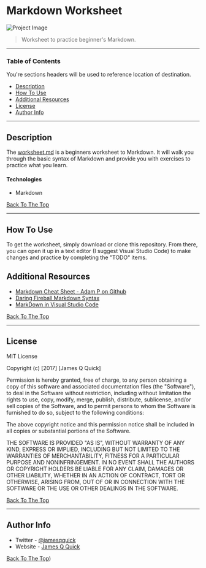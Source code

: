 # Markdown Worksheet

![Project Image](https://github.com/jamesqquick/markdown-worksheet/blob/master/screenshot.png)

> Worksheet to practice beginner's Markdown.

---


### Table of Contents
You're sections headers will be used to reference location of destination.

- [Description](#description)
- [How To Use](#how-to-use)
- [Additional Resources](#additional-resources)
- [License](#license)
- [Author Info](#author-info)

---

## Description

The [worksheet.md](https://github.com/jamesqquick/markdown-worksheet/blob/master/worksheet.md) is a beginners worksheet to Markdown.  It will walk you through the basic syntax of Markdown and provide you with exercises to practice what you learn.

#### Technologies

- Markdown

[Back To The Top](#markdown-worksheet)

---

## How To Use

To get the worksheet, simply download or clone this repository.  From there, you can open it up in a text editor (I suggest Visual Studio Code) to make changes and practice by completing the "TODO" items.


## Additional Resources
- [Markdown Cheat Sheet - Adam P on Github](https://github.com/adam-p/markdown-here/wiki/Markdown-Cheatsheet#images)
- [Daring Fireball Markdown Syntax](https://daringfireball.net/projects/markdown/syntax)
- [MarkDown in Visual Studio Code](https://code.visualstudio.com/docs/languages/markdown)

[Back To The Top](#markdown-worksheet)

---

## License

MIT License

Copyright (c) [2017] [James Q Quick]

Permission is hereby granted, free of charge, to any person obtaining a copy
of this software and associated documentation files (the "Software"), to deal
in the Software without restriction, including without limitation the rights
to use, copy, modify, merge, publish, distribute, sublicense, and/or sell
copies of the Software, and to permit persons to whom the Software is
furnished to do so, subject to the following conditions:

The above copyright notice and this permission notice shall be included in all
copies or substantial portions of the Software.

THE SOFTWARE IS PROVIDED "AS IS", WITHOUT WARRANTY OF ANY KIND, EXPRESS OR
IMPLIED, INCLUDING BUT NOT LIMITED TO THE WARRANTIES OF MERCHANTABILITY,
FITNESS FOR A PARTICULAR PURPOSE AND NONINFRINGEMENT. IN NO EVENT SHALL THE
AUTHORS OR COPYRIGHT HOLDERS BE LIABLE FOR ANY CLAIM, DAMAGES OR OTHER
LIABILITY, WHETHER IN AN ACTION OF CONTRACT, TORT OR OTHERWISE, ARISING FROM,
OUT OF OR IN CONNECTION WITH THE SOFTWARE OR THE USE OR OTHER DEALINGS IN THE
SOFTWARE.

[Back To The Top](#markdown-worksheet)

---

## Author Info

- Twitter - [@jamesqquick](https://twitter.com/jamesqquick)
- Website - [James Q Quick](https://jamesqquick.com)

[Back To The Top](#read-me-template))
